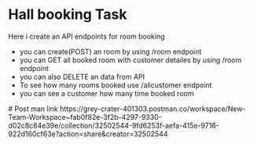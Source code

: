 # Hall booking Task
Here i create an API endpoints for room booking 

<ul> 
<li> you can create(POST) an room by using /room endpoint</li>
<li>you can GET all booked room with customer detailes by using /room endpoint</li>
<li>you can also DELETE an data from API</li>
<li>To see how many rooms booked use /allcustomer endpoint</li>
<li>you can see a customer how many time booked room</li>
</ul>
# Post man link
https://grey-crater-401303.postman.co/workspace/New-Team-Workspace~fab0f82e-3f2b-4297-9330-d02c8c84e39e/collection/32502544-9fd6253f-aefa-415e-9716-922d160cf63e?action=share&creator=32502544
